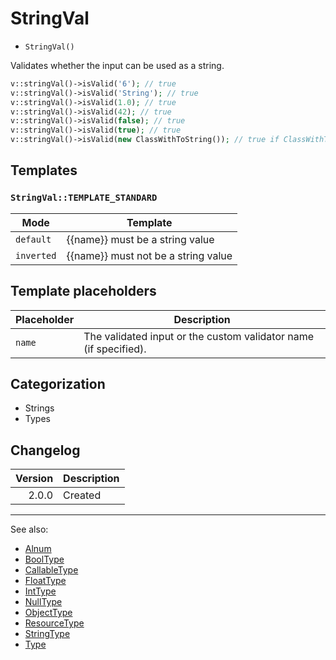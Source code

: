 # StringVal

- `StringVal()`

Validates whether the input can be used as a string.

```php
v::stringVal()->isValid('6'); // true
v::stringVal()->isValid('String'); // true
v::stringVal()->isValid(1.0); // true
v::stringVal()->isValid(42); // true
v::stringVal()->isValid(false); // true
v::stringVal()->isValid(true); // true
v::stringVal()->isValid(new ClassWithToString()); // true if ClassWithToString implements `__toString`
```

## Templates

### `StringVal::TEMPLATE_STANDARD`

| Mode       | Template                            |
|------------|-------------------------------------|
| `default`  | {{name}} must be a string value     |
| `inverted` | {{name}} must not be a string value |

## Template placeholders

| Placeholder | Description                                                      |
|-------------|------------------------------------------------------------------|
| `name`      | The validated input or the custom validator name (if specified). |

## Categorization

- Strings
- Types

## Changelog

| Version | Description |
|--------:|-------------|
|   2.0.0 | Created     |

***
See also:

- [Alnum](Alnum.md)
- [BoolType](BoolType.md)
- [CallableType](CallableType.md)
- [FloatType](FloatType.md)
- [IntType](IntType.md)
- [NullType](NullType.md)
- [ObjectType](ObjectType.md)
- [ResourceType](ResourceType.md)
- [StringType](StringType.md)
- [Type](Type.md)
